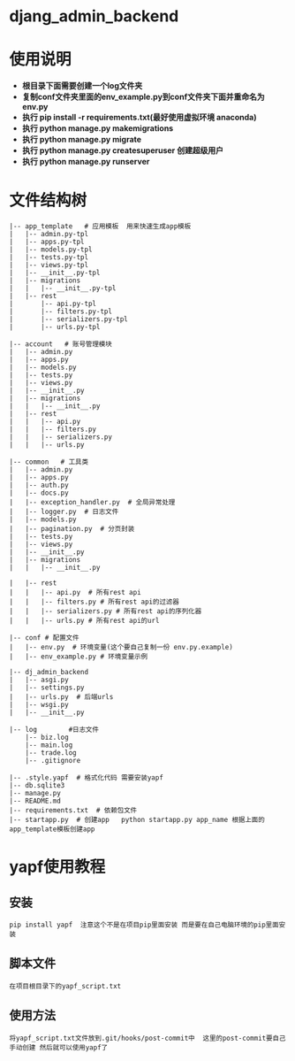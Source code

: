 # djang_admin_backend

# 使用说明
   * **根目录下面需要创建一个log文件夹**
   * **复制conf文件夹里面的env_example.py到conf文件夹下面并重命名为env.py**
   * **执行 pip install -r requirements.txt(最好使用虚拟环境  anaconda)**
   * **执行 python manage.py makemigrations**
   * **执行 python manage.py migrate**
   * **执行 python manage.py createsuperuser  创建超级用户**
   * **执行 python manage.py runserver**

# 文件结构树
    |-- app_template   # 应用模板  用来快速生成app模板
    |   |-- admin.py-tpl
    |   |-- apps.py-tpl
    |   |-- models.py-tpl
    |   |-- tests.py-tpl
    |   |-- views.py-tpl
    |   |-- __init__.py-tpl
    |   |-- migrations
    |   |   |-- __init__.py-tpl
    |   |-- rest
    |       |-- api.py-tpl
    |       |-- filters.py-tpl
    |       |-- serializers.py-tpl
    |       |-- urls.py-tpl

    |-- account   # 账号管理模块
    |   |-- admin.py
    |   |-- apps.py
    |   |-- models.py
    |   |-- tests.py
    |   |-- views.py
    |   |-- __init__.py
    |   |-- migrations
    |   |   |-- __init__.py
    |   |-- rest
    |   |   |-- api.py
    |   |   |-- filters.py
    |   |   |-- serializers.py
    |   |   |-- urls.py

    |-- common   # 工具类
    |   |-- admin.py
    |   |-- apps.py
    |   |-- auth.py
    |   |-- docs.py
    |   |-- exception_handler.py  # 全局异常处理
    |   |-- logger.py  # 日志文件
    |   |-- models.py
    |   |-- pagination.py  # 分页封装
    |   |-- tests.py
    |   |-- views.py
    |   |-- __init__.py
    |   |-- migrations
    |   |   |-- __init__.py

    |   |-- rest
    |   |   |-- api.py  # 所有rest api
    |   |   |-- filters.py # 所有rest api的过滤器
    |   |   |-- serializers.py # 所有rest api的序列化器
    |   |   |-- urls.py # 所有rest api的url

    |-- conf # 配置文件
    |   |-- env.py  # 环境变量(这个要自己复制一份 env.py.example)
    |   |-- env_example.py # 环境变量示例

    |-- dj_admin_backend
    |   |-- asgi.py
    |   |-- settings.py
    |   |-- urls.py  # 后端urls
    |   |-- wsgi.py
    |   |-- __init__.py

    |-- log        #日志文件
        |-- biz.log
        |-- main.log
        |-- trade.log
        |-- .gitignore

    |-- .style.yapf  # 格式化代码 需要安装yapf
    |-- db.sqlite3 
    |-- manage.py
    |-- README.md
    |-- requirements.txt  # 依赖包文件
    |-- startapp.py  # 创建app   python startapp.py app_name 根据上面的app_template模板创建app



# yapf使用教程
  
   ## 安装
    pip install yapf  注意这个不是在项目pip里面安装 而是要在自己电脑环境的pip里面安装
    
   ## 脚本文件
    在项目根目录下的yapf_script.txt

   ## 使用方法
    将yapf_script.txt文件放到.git/hooks/post-commit中  这里的post-commit要自己手动创建 然后就可以使用yapf了
    
   